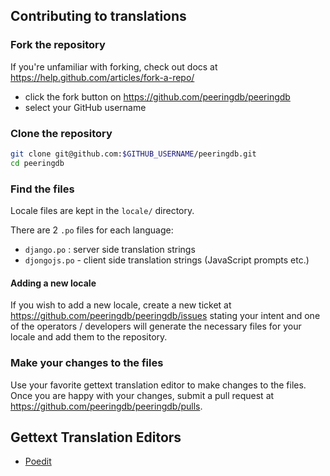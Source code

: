 ## Contributing to translations

### Fork the repository

If you're unfamiliar with forking, check out docs at <https://help.github.com/articles/fork-a-repo/>

- click the fork button on <https://github.com/peeringdb/peeringdb>
- select your GitHub username


### Clone the repository

```sh
git clone git@github.com:$GITHUB_USERNAME/peeringdb.git
cd peeringdb
```


### Find the files

Locale files are kept in the `locale/` directory.

There are 2 `.po` files for each language:

- `django.po` : server side translation strings
- `djongojs.po` - client side translation strings (JavaScript prompts etc.)


#### Adding a new locale

If you wish to add a new locale, create a new ticket at https://github.com/peeringdb/peeringdb/issues stating your intent and one of the operators / developers will generate the necessary files for your locale and add them to the repository.


### Make your changes to the files

Use your favorite gettext translation editor to make changes to the files. Once you are happy with your changes, submit a pull request at <https://github.com/peeringdb/peeringdb/pulls>.


## Gettext Translation Editors

- [Poedit](https://poedit.net/)
